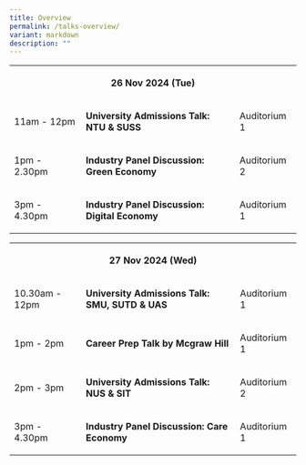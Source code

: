 ```yaml
---
title: Overview
permalink: /talks-overview/
variant: markdown
description: ""
---
```

<table style="minWidth: 75px">
<colgroup>
<col>
<col>
<col>
</colgroup>
<tbody>
<tr>
<th rowspan="1" colspan="3">
<p>26 Nov 2024 (Tue)</p>
</th>
</tr>
<tr>
<td rowspan="1" colspan="1">
<p>11am - 12pm</p>
</td>
<td rowspan="1" colspan="1">
<p><strong>University Admissions Talk: NTU &amp; SUSS</strong>
</p>
</td>
<td rowspan="1" colspan="1">
<p>Auditorium 1</p>
</td>
</tr>
<tr>
<td rowspan="1" colspan="1">
<p>1pm - 2.30pm</p>
</td>
<td rowspan="1" colspan="1">
<p><strong>Industry Panel Discussion: Green Economy</strong>
</p>
</td>
<td rowspan="1" colspan="1">
<p>Auditorium 2</p>
</td>
</tr>
<tr>
<td rowspan="1" colspan="1">
<p>3pm - 4.30pm</p>
</td>
<td rowspan="1" colspan="1">
<p><strong>Industry Panel Discussion: Digital Economy</strong>
</p>
</td>
<td rowspan="1" colspan="1">
<p>Auditorium 1</p>
</td>
</tr>
</tbody>
</table>
<p></p>
<table style="minWidth: 75px">
<colgroup>
<col>
<col>
<col>
</colgroup>
<tbody>
<tr>
<th rowspan="1" colspan="3">
<p>27 Nov 2024 (Wed)</p>
</th>
</tr>
<tr>
<td rowspan="1" colspan="1">
<p>10.30am - 12pm</p>
</td>
<td rowspan="1" colspan="1">
<p><strong>University Admissions Talk: SMU, SUTD &amp; UAS</strong>
</p>
</td>
<td rowspan="1" colspan="1">
<p>Auditorium 1</p>
</td>
</tr>
<tr>
<td rowspan="1" colspan="1">
<p>1pm - 2pm</p>
</td>
<td rowspan="1" colspan="1">
<p><strong>Career Prep Talk by Mcgraw Hill</strong>
</p>
</td>
<td rowspan="1" colspan="1">
<p>Auditorium 1</p>
</td>
</tr>
<tr>
<td rowspan="1" colspan="1">
<p>2pm - 3pm</p>
</td>
<td rowspan="1" colspan="1">
<p><strong>University Admissions Talk: NUS &amp; SIT</strong>
</p>
</td>
<td rowspan="1" colspan="1">
<p>Auditorium 2</p>
</td>
</tr>
<tr>
<td rowspan="1" colspan="1">
<p>3pm - 4.30pm</p>
</td>
<td rowspan="1" colspan="1">
<p><strong>Industry Panel Discussion: Care Economy</strong>
</p>
</td>
<td rowspan="1" colspan="1">
<p>Auditorium 1</p>
</td>
</tr>
</tbody>
</table>
<style>
	td:first-child{
	width:25%;
	}
	td,table p{
	font-size:16px;
	}
	th p{
	text-align:center;
	}
	.col.is-8.is-offset-2.print-content{
	width:75%;
	}
.col.is-1.has-float-btns.is-position-relative.is-hidden-touch
	{
	display:none;
	}
</style>